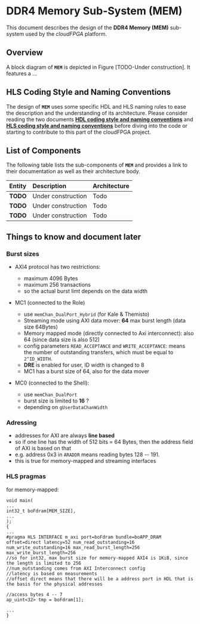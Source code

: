 # DDR4 Memory Sub-System (MEM)
This document describes the design of the **DDR4 Memory (MEM)** sub-system used by the _cloudFPGA_ platform.

## Overview
A block diagram of **`MEM`** is depicted in Figure [TODO-Under construction]. It features a ...
   

## HLS Coding Style and Naming Conventions
The design of **`MEM`** uses some specific HDL and HLS naming rules to ease the description and the understanding of
 its architecture. Please consider reading the two documents [**HDL coding style and naming conventions**](../hdl-naming-conventions.md)
 and [**HLS coding style and naming conventions**](./hls-naming-conventions.md) before diving into the code or starting
 to contribute to this part of the cloudFPGA project.

## List of Components
The following table lists the sub-components of **`MEM`** and provides a link to their documentation as well as their
architecture body. 

| Entity          | Description                 | Architecture
|:--------------- |:----------------------------|:--------------
| **TODO**        | Under construction          | Todo 
| **TODO**        | Under construction          | Todo 
| **TODO**        | Under construction          | Todo 


## Things to know and document later

### Burst sizes

- AXI4 protocol has two restrictions:
  - maximum 4096 Bytes
  - maximum 256 transactions
  - so the actual burst limt depends on the data width

- MC1 (connected to the Role)
  - use `memChan_DualPort_Hybrid` (for Kale & Themisto)
  - Streaming mode using AXI data mover: **64** max burst length (data size 64Bytes)
  - Memory mapped mode (directly connected to Axi interconnect): also 64 (since data size is also 512)
  - config parameters `READ_ACCEPTANCE` and `WRITE_ACCEPTANCE`: means the number of outstanding transfers, which must be equal to `2^ID_WIDTH`. 
  - **DRE** is enabled for user, ID width is changed to 8
  - MC1 has a burst size of 64, also for the data mover

- MC0 (connected to the Shell):
  - use `memChan_DualPort`
  - burst size is limited to **16** ?
  - depending on `gUserDataChanWidth`

### Adressing

- addresses for AXI are always **line based**
- so if one line has the width of 512 bits = 64 Bytes, then the address field of AXI is based on that
- e.g. address 0x3 in `ARADDR` means reading bytes 128 -- 191. 
- this is true for memory-mapped and streaming interfaces

### HLS pragmas

for memory-mapped:
```
void main(
...
int32_t boFdram[MEM_SIZE],
...
);
{
...
#pragma HLS INTERFACE m_axi port=boFdram bundle=boAPP_DRAM offset=direct latency=52 num_read_outstanding=16 num_write_outstanding=16 max_read_burst_length=256 max_write_burst_length=256
//so for int32, max burst size for memory-mapped AXI4 is 1KiB, since the length is limited to 256
//num_outstanding comes from AXI Interconnect config
//latency is based on measurements
//offset direct means that there will be a address port in HDL that is the basis for the physical addresses

//access bytes 4 -- 7
ap_uint<32> tmp = boFdram[1];

...
}

```




